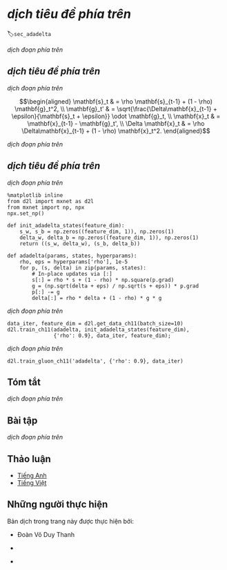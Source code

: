 <!-- ===================== Bắt đầu dịch Phần 1 ==================== -->
<!-- ========================================= REVISE - BẮT ĐẦU =================================== -->

<!--
# Adadelta
-->

# *dịch tiêu đề phía trên*
:label:`sec_adadelta`

<!--
Adadelta is yet another variant of AdaGrad.
The main difference lies in the fact that it decreases the amount by which the learning rate is adaptive to coordinates.
Moreover, traditionally it referred to as not having a learning rate since it uses the amount of change itself as calibration for future change.
The algorithm was proposed in :cite:`Zeiler.2012`.
It is fairly straightforward, given the discussion of previous algorithms so far.
-->

*dịch đoạn phía trên*

<!--
## The Algorithm
-->

## *dịch tiêu đề phía trên*

<!--
In a nutshell Adadelta uses two state variables, $\mathbf{s}_t$ to store a leaky average of the second moment of the gradient 
and $\Delta\mathbf{x}_t$ to store a leaky average of the second moment of the change of parameters in the model itself.
Note that we use the original notation and naming of the authors for compatibility with other publications and implementations 
(there is no other real reason why one should use different Greek variables to indicate a parameter serving the same purpose in momentum, Adagrad, RMSProp, and Adadelta).
The parameter du jour is $\rho$. We obtain the following leaky updates:
-->

*dịch đoạn phía trên*


$$\begin{aligned}
    \mathbf{s}_t & = \rho \mathbf{s}_{t-1} + (1 - \rho) \mathbf{g}_t^2, \\
    \mathbf{g}_t' & = \sqrt{\frac{\Delta\mathbf{x}_{t-1} + \epsilon}{\mathbf{s}_t + \epsilon}} \odot \mathbf{g}_t, \\
    \mathbf{x}_t  & = \mathbf{x}_{t-1} - \mathbf{g}_t', \\
    \Delta \mathbf{x}_t & = \rho \Delta\mathbf{x}_{t-1} + (1 - \rho) \mathbf{x}_t^2.
\end{aligned}$$


<!--
The difference to before is that we perform updates with the rescaled gradient $\mathbf{g}_t'$ which is computed by taking the ratio between 
the average squared rate of change and the average second moment of the gradient.
The use of $\mathbf{g}_t'$ is purely for notational convenience.
In practice we can implement this algorithm without the need to use additional temporary space for $\mathbf{g}_t'$.
As before $\eta$ is a parameter ensuring nontrivial numerical results, i.e., avoiding zero step size or infinite variance. Typically we set this to $\eta = 10^{-5}$.
-->

*dịch đoạn phía trên*

<!-- ===================== Kết thúc dịch Phần 1 ===================== -->

<!-- ===================== Bắt đầu dịch Phần 2 ===================== -->

<!--
## Implementation
-->

## *dịch tiêu đề phía trên*

<!--
Adadelta needs to maintain two state variables for each variable, $\mathbf{s}_t$ and $\Delta\mathbf{x}_t$. This yields the following implementation.
-->

*dịch đoạn phía trên*


```{.python .input  n=11}
%matplotlib inline
from d2l import mxnet as d2l
from mxnet import np, npx
npx.set_np()

def init_adadelta_states(feature_dim):
    s_w, s_b = np.zeros((feature_dim, 1)), np.zeros(1)
    delta_w, delta_b = np.zeros((feature_dim, 1)), np.zeros(1)
    return ((s_w, delta_w), (s_b, delta_b))

def adadelta(params, states, hyperparams):
    rho, eps = hyperparams['rho'], 1e-5
    for p, (s, delta) in zip(params, states):
        # In-place updates via [:]
        s[:] = rho * s + (1 - rho) * np.square(p.grad)
        g = (np.sqrt(delta + eps) / np.sqrt(s + eps)) * p.grad
        p[:] -= g
        delta[:] = rho * delta + (1 - rho) * g * g
```


<!--
Choosing $\rho = 0.9$ amounts to a half-life time of 10 for each parameter update. This tends to work quite well. We get the following behavior.
-->

*dịch đoạn phía trên*


```{.python .input  n=12}
data_iter, feature_dim = d2l.get_data_ch11(batch_size=10)
d2l.train_ch11(adadelta, init_adadelta_states(feature_dim),
               {'rho': 0.9}, data_iter, feature_dim);
```


<!--
For a concise implementation we simply use the `adadelta` algorithm from the `Trainer` class. This yields the following one-liner for a much more compact invocation.
-->

*dịch đoạn phía trên*


```{.python .input  n=9}
d2l.train_gluon_ch11('adadelta', {'rho': 0.9}, data_iter)
```


<!--
## Summary
-->

## Tóm tắt

<!--
* Adadelta has no learning rate parameter. Instead, it uses the rate of change in the parameters itself to adapt the learning rate.
* Adadelta requires two state variables to store the second moments of gradient and the change in parameters.
* Adadelta uses leaky averages to keep a running estimate of the appropriate statistics.
-->

*dịch đoạn phía trên*

<!--
## Exercises
-->

## Bài tập

<!--
1. Adjust the value of $\rho$. What happens?
2. Show how to implement the algorithm without the use of $\mathbf{g}_t'$. Why might this be a good idea?
3. Is Adadelta really learning rate free? Could you find optimization problems that break Adadelta?
4. Compare Adadelta to Adagrad and RMS prop to discuss their convergence behavior.
-->

*dịch đoạn phía trên*

<!-- ===================== Kết thúc dịch Phần 2 ===================== -->
<!-- ========================================= REVISE - KẾT THÚC =================================== -->



## Thảo luận
* [Tiếng Anh](https://discuss.mxnet.io/t/2377)
* [Tiếng Việt](https://forum.machinelearningcoban.com/c/d2l)

## Những người thực hiện
Bản dịch trong trang này được thực hiện bởi:
<!--
Tác giả của mỗi Pull Request điền tên mình và tên những người review mà bạn thấy
hữu ích vào từng phần tương ứng. Mỗi dòng một tên, bắt đầu bằng dấu `*`.

Lưu ý:
* Nếu reviewer không cung cấp tên, bạn có thể dùng tên tài khoản GitHub của họ
với dấu `@` ở đầu. Ví dụ: @aivivn.

* Tên đầy đủ của các reviewer có thể được tìm thấy tại https://github.com/aivivn/d2l-vn/blob/master/docs/contributors_info.md
-->

* Đoàn Võ Duy Thanh
<!-- Phần 1 -->
* 

<!-- Phần 2 -->
* 

